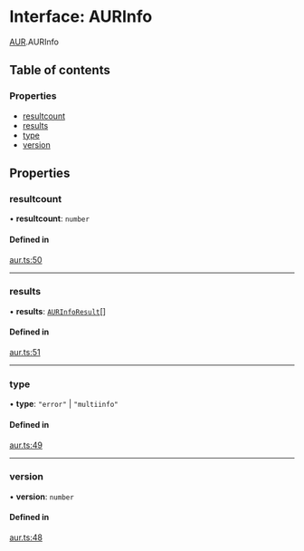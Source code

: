 # Interface: AURInfo

[AUR](../wiki/AUR).AURInfo

## Table of contents

### Properties

- [resultcount](../wiki/AUR.AURInfo#resultcount)
- [results](../wiki/AUR.AURInfo#results)
- [type](../wiki/AUR.AURInfo#type)
- [version](../wiki/AUR.AURInfo#version)

## Properties

### resultcount

• **resultcount**: `number`

#### Defined in

[aur.ts:50](https://github.com/xinuxuz/xeorarch/blob/e534786/src/aur.ts#L50)

___

### results

• **results**: [`AURInfoResult`](../wiki/AUR.AURInfoResult)[]

#### Defined in

[aur.ts:51](https://github.com/xinuxuz/xeorarch/blob/e534786/src/aur.ts#L51)

___

### type

• **type**: ``"error"`` \| ``"multiinfo"``

#### Defined in

[aur.ts:49](https://github.com/xinuxuz/xeorarch/blob/e534786/src/aur.ts#L49)

___

### version

• **version**: `number`

#### Defined in

[aur.ts:48](https://github.com/xinuxuz/xeorarch/blob/e534786/src/aur.ts#L48)

